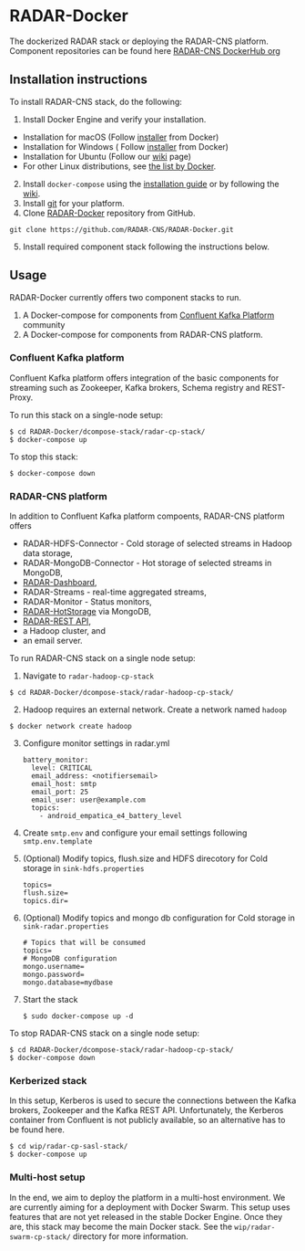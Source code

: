 # RADAR-Docker

The dockerized RADAR stack or deploying the RADAR-CNS platform. Component repositories can be found here [RADAR-CNS DockerHub org](https://hub.docker.com/u/radarcns/dashboard/)

## Installation instructions 
To install RADAR-CNS stack, do the following: 

1. Install Docker Engine and verify your installation.
  * Installation for macOS (Follow [installer](https://docs.docker.com/engine/installation/mac/) from Docker)
  * Installation for Windows ( Follow [installer](https://github.com/RADAR-CNS/RADAR-Docker/wiki/How-to-set-up-docker-on-ubuntu) from Docker)
  * Installation for Ubuntu (Follow our [wiki](https://github.com/RADAR-CNS/RADAR-Docker/wiki/How-to-set-up-docker-on-ubuntu) page)
  * For other Linux distributions, see [the list by Docker](https://docs.docker.com/engine/installation/).
2. Install `docker-compose` using the [installation guide](https://docs.docker.com/compose/install/) or by following the [wiki](https://github.com/RADAR-CNS/RADAR-Docker/wiki/How-to-set-up-docker-on-ubuntu#install-docker-compose).
3. Install [git](https://git-scm.com/book/en/v2/Getting-Started-Installing-Git) for your platform. 
4. Clone [RADAR-Docker](https://github.com/RADAR-CNS/RADAR-Docker) repository from GitHub.

  ```
  git clone https://github.com/RADAR-CNS/RADAR-Docker.git
  ```
5. Install required component stack following the instructions below.   

## Usage

RADAR-Docker currently offers two component stacks to run.

1. A Docker-compose for components from [Confluent Kafka Platform](http://docs.confluent.io/3.1.0/) community 
2. A Docker-compose for components from RADAR-CNS platform.

### Confluent Kafka platform
Confluent Kafka platform offers integration of the basic components for streaming such as Zookeeper, Kafka brokers, Schema registry and REST-Proxy. 

To run this stack on a single-node setup:  
```shell
$ cd RADAR-Docker/dcompose-stack/radar-cp-stack/
$ docker-compose up
```

To stop this stack:   
```shell
$ docker-compose down
```
### RADAR-CNS platform

In addition to Confluent Kafka platform compoents, RADAR-CNS platform offers 
* RADAR-HDFS-Connector - Cold storage of selected streams in Hadoop data storage,
* RADAR-MongoDB-Connector - Hot storage of selected streams in MongoDB,
* [RADAR-Dashboard](https://github.com/RADAR-CNS/RADAR-Dashboard),
* RADAR-Streams - real-time aggregated streams,
* RADAR-Monitor - Status monitors,
* [RADAR-HotStorage](https://github.com/RADAR-CNS/RADAR-HotStorage) via MongoDB, 
* [RADAR-REST API](https://github.com/RADAR-CNS/RADAR-RestApi),
* a Hadoop cluster, and
* an email server.

To run RADAR-CNS stack on a single node setup:
 1. Navigate to `radar-hadoop-cp-stack`
 
   ```shell
   $ cd RADAR-Docker/dcompose-stack/radar-hadoop-cp-stack/
   ```
 2. Hadoop requires an external network. Create a network named `hadoop`
 
   ```shell
   $ docker network create hadoop
   ```
 3. Configure monitor settings in radar.yml
 
    ```
    battery_monitor:
      level: CRITICAL
      email_address: <notifiersemail>
      email_host: smtp
      email_port: 25
      email_user: user@example.com
      topics:
        - android_empatica_e4_battery_level
     ```
 4. Create `smtp.env` and configure your email settings following `smtp.env.template`
 5. (Optional) Modify topics, flush.size and HDFS direcotory for Cold storage in `sink-hdfs.properties`
 
    ```
    topics=
    flush.size=
    topics.dir=
    ```
 6. (Optional) Modify topics and mongo db configuration  for Cold storage in `sink-radar.properties`
 
    ```
    # Topics that will be consumed
    topics=
    # MongoDB configuration
    mongo.username=
    mongo.password=
    mongo.database=mydbase
    ```
 7. Start the stack 
 
    ```
    $ sudo docker-compose up -d
    ```

To stop RADAR-CNS stack on a single node setup:
```shell
$ cd RADAR-Docker/dcompose-stack/radar-hadoop-cp-stack/
$ docker-compose down
```
### Kerberized stack

In this setup, Kerberos is used to secure the connections between the Kafka brokers, Zookeeper and the Kafka REST API. Unfortunately, the Kerberos container from Confluent is not publicly available, so an alternative has to be found here.

```shell
$ cd wip/radar-cp-sasl-stack/
$ docker-compose up
```

### Multi-host setup

In the end, we aim to deploy the platform in a multi-host environment. We are currently aiming for a deployment with Docker Swarm. This setup uses features that are not yet released in the stable Docker Engine. Once they are, this stack may become the main Docker stack. See the `wip/radar-swarm-cp-stack/` directory for more information.
